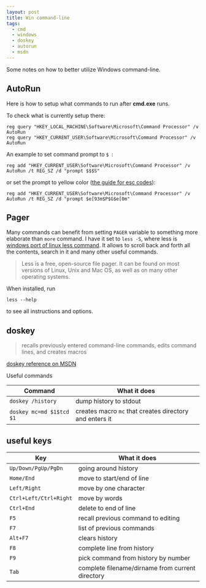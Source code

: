 ```yaml
---
layout: post
title: Win command-line
tags:
  - cmd
  - windows
  - doskey
  - autorun
  - msdn
---
```

Some notes on how to better utilize Windows command-line.

## AutoRun

Here is how to setup what commands to run after **cmd.exe** runs.

To check what is currently setup there:

    reg query "HKEY_LOCAL_MACHINE\Software\Microsoft\Command Processor" /v AutoRun
    reg query "HKEY_CURRENT_USER\Software\Microsoft\Command Processor" /v AutoRun

An example to set command prompt to `$ `:

    reg add "HKEY_CURRENT_USER\Software\Microsoft\Command Processor" /v AutoRun /t REG_SZ /d "prompt $$$S"

or set the prompt to yellow color ([the guide for esc codes][1]):

    reg add "HKEY_CURRENT_USER\Software\Microsoft\Command Processor" /v AutoRun /t REG_SZ /d "prompt $e[93m$P$G$e[0m"

## Pager

Many commands can benefit from setting `PAGER` variable to something more elaborate than `more` command. I have it
set to `less -S`, where less is [windows port of linux less command][3]. It allows to scroll back and forth all the 
contents, search in it and many other useful commands.

> Less is a free, open-source file pager. It can be found on most versions of Linux, Unix and Mac OS, as well as on many other operating systems. 

When installed, run

    less --help

to see all instructions and options.

## doskey

> recalls previously entered command-line commands, edits command lines, and creates macros

[doskey reference on MSDN][2]

Useful commands

Command                  | What it does
-----------------------  |--------------------------
`doskey /history`        | dump history to stdout
`doskey mc=md $1$tcd $1` | creates macro `mc` that creates directory and enters it

## useful keys

Key                    | What it does
-----------------------|--------------------------
`Up/Down/PgUp/PgDn`    | going around history
`Home/End`             | move to start/end of line
`Left/Right`           | move by one character
`Ctrl+Left/Ctrl+Right` | move by words
`Ctrl+End`             | delete to end of line
`F5`                   | recall previous command to editing
`F7`                   | list of previous commands
`Alt+F7`               | clears history
`F8`                   | complete line from history
`F9`                   | pick command from history by number
`Tab`                  | complete filename/dirname from current directory

[1]: https://ss64.com/nt/syntax-ansi.html
[2]: https://learn.microsoft.com/en-us/windows-server/administration/windows-commands/doskey
[3]: https://gnuwin32.sourceforge.net/packages/less.htm
